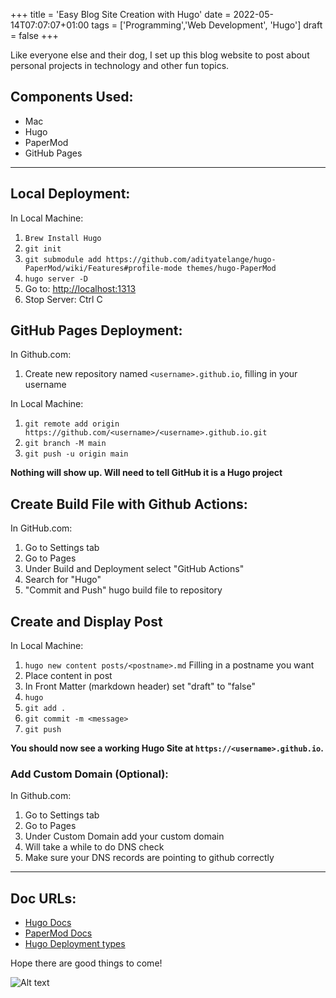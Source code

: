 +++
title = 'Easy Blog Site Creation with Hugo'
date = 2022-05-14T07:07:07+01:00
tags = ['Programming','Web Development', 'Hugo']
draft = false
+++

Like everyone else and their dog, I set up this blog website to post about personal projects in technology and other fun topics. 

## Components Used:
- Mac
- Hugo
- PaperMod
- GitHub Pages

-----------

## Local Deployment:
In Local Machine:
 1. `Brew Install Hugo`
 2. `git init`
 3. `git submodule add https://github.com/adityatelange/hugo-PaperMod/wiki/Features#profile-mode themes/hugo-PaperMod`
 4. `hugo server -D`
 5. Go to: <http://localhost:1313>
 6. Stop Server: Ctrl C

## GitHub Pages Deployment:
In Github.com:
  1. Create new repository named `<username>.github.io`, filling in your username
   
In Local Machine:
   1. `git remote add origin https://github.com/<username>/<username>.github.io.git`
   2. `git branch -M main`
   3. `git push -u origin main`

**Nothing will show up. Will need to tell GitHub it is a Hugo project**

## Create Build File with Github Actions:
In GitHub.com:
   1. Go to Settings tab
   2. Go to Pages
   3. Under Build and Deployment select "GitHub Actions"
   4. Search for "Hugo"
   5. "Commit and Push" hugo build file to repository

## Create and Display Post
In Local Machine:
   1. `hugo new content posts/<postname>.md` Filling in a postname you want
   2. Place content in post
   3. In Front Matter (markdown header) set "draft" to "false"
   4. `hugo`
   5. `git add .`
   6. `git commit -m <message>`
   7. `git push`

**You should now see a working Hugo Site at `https://<username>.github.io`.**

### Add Custom Domain (Optional):
In Github.com:
   1. Go to Settings tab
   2. Go to Pages
   3. Under Custom Domain add your custom domain
   4. Will take a while to do DNS check
   5. Make sure your DNS records are pointing to github correctly


----------

## Doc URLs:

- [Hugo Docs](https://gohugo.io/documentation/)
- [PaperMod Docs](https://github.com/adityatelange/hugo-PaperMod/wiki/Features)
- [Hugo Deployment types](https://gohugo.io/getting-started/usage/)

Hope there are good things to come!

![Alt text](/posts/easy-blog-site-creation-with-hugo/good-bad.jpg "a title")